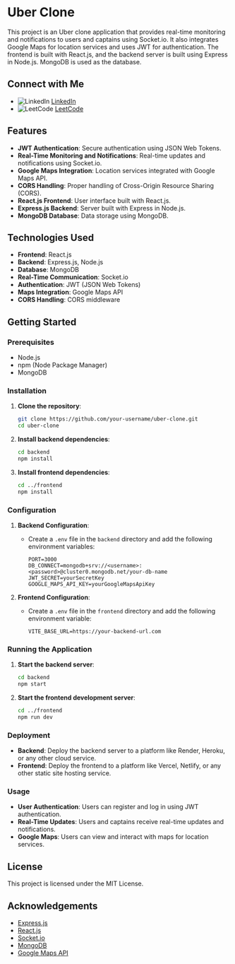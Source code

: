# Uber Clone

This project is an Uber clone application that provides real-time monitoring and notifications to users and captains using Socket.io. It also integrates Google Maps for location services and uses JWT for authentication. The frontend is built with React.js, and the backend server is built using Express in Node.js. MongoDB is used as the database.


## Connect with Me

- ![LinkedIn](https://img.shields.io/badge/LinkedIn-0077B5?style=social&logo=linkedin) [LinkedIn](www.linkedin.com/in/yajasvikhanna)
- ![LeetCode](https://img.shields.io/badge/LeetCode-FFA116?style=social&logo=leetcode) [LeetCode]([https://leetcode.com/your-username/](https://leetcode.com/u/yajasvikhanna/))




## Features

- **JWT Authentication**: Secure authentication using JSON Web Tokens.
- **Real-Time Monitoring and Notifications**: Real-time updates and notifications using Socket.io.
- **Google Maps Integration**: Location services integrated with Google Maps API.
- **CORS Handling**: Proper handling of Cross-Origin Resource Sharing (CORS).
- **React.js Frontend**: User interface built with React.js.
- **Express.js Backend**: Server built with Express in Node.js.
- **MongoDB Database**: Data storage using MongoDB.

## Technologies Used

- **Frontend**: React.js
- **Backend**: Express.js, Node.js
- **Database**: MongoDB
- **Real-Time Communication**: Socket.io
- **Authentication**: JWT (JSON Web Tokens)
- **Maps Integration**: Google Maps API
- **CORS Handling**: CORS middleware

## Getting Started

### Prerequisites

- Node.js
- npm (Node Package Manager)
- MongoDB

### Installation

1. **Clone the repository**:
    ```sh
    git clone https://github.com/your-username/uber-clone.git
    cd uber-clone
    ```

2. **Install backend dependencies**:
    ```sh
    cd backend
    npm install
    ```

3. **Install frontend dependencies**:
    ```sh
    cd ../frontend
    npm install
    ```

### Configuration

1. **Backend Configuration**:
    - Create a `.env` file in the `backend` directory and add the following environment variables:
        ```properties
        PORT=3000
        DB_CONNECT=mongodb+srv://<username>:<password>@cluster0.mongodb.net/your-db-name
        JWT_SECRET=yourSecretKey
        GOOGLE_MAPS_API_KEY=yourGoogleMapsApiKey
        ```

2. **Frontend Configuration**:
    - Create a `.env` file in the `frontend` directory and add the following environment variable:
        ```properties
        VITE_BASE_URL=https://your-backend-url.com
        ```

### Running the Application

1. **Start the backend server**:
    ```sh
    cd backend
    npm start
    ```

2. **Start the frontend development server**:
    ```sh
    cd ../frontend
    npm run dev
    ```

### Deployment

- **Backend**: Deploy the backend server to a platform like Render, Heroku, or any other cloud service.
- **Frontend**: Deploy the frontend to a platform like Vercel, Netlify, or any other static site hosting service.

### Usage

- **User Authentication**: Users can register and log in using JWT authentication.
- **Real-Time Updates**: Users and captains receive real-time updates and notifications.
- **Google Maps**: Users can view and interact with maps for location services.

## License

This project is licensed under the MIT License.

## Acknowledgements

- [Express.js](https://expressjs.com/)
- [React.js](https://reactjs.org/)
- [Socket.io](https://socket.io/)
- [MongoDB](https://www.mongodb.com/)
- [Google Maps API](https://developers.google.com/maps)
